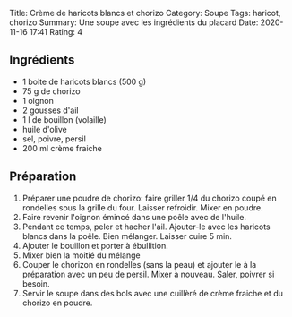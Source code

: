Title: Crème de haricots blancs et chorizo
Category: Soupe
Tags: haricot, chorizo
Summary: Une soupe avec les ingrédients du placard
Date:  2020-11-16 17:41
Rating: 4

## Ingrédients
- 1	boite de haricots blancs (500 g)
- 75 g de chorizo
- 1 oignon
- 2 gousses d'ail
- 1 l de bouillon (volaille)
- huile d'olive
- sel, poivre, persil
- 200 ml crème fraiche


## Préparation
1. Préparer une poudre de chorizo: faire griller 1/4 du chorizo coupé en rondelles sous la grille du four. Laisser refroidir. Mixer en poudre.
2. Faire revenir l'oignon émincé dans une poêle avec de l'huile.
3. Pendant ce temps, peler et hacher l'ail. Ajouter-le avec les haricots blancs dans la poêle. Bien mélanger. Laisser cuire 5 min.
4. Ajouter le bouillon et porter à ébullition.
5. Mixer bien la moitié du mélange
6. Couper le chorizon en rondelles (sans la peau) et ajouter le à la préparation avec un peu de persil. Mixer à nouveau. Saler, poivrer si besoin.
7. Servir le soupe dans des bols avec une cuillèré de crème fraiche et du chorizo en poudre.